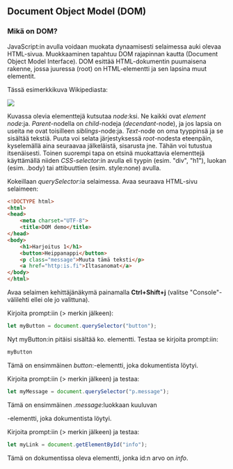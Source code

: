 ## Document Object Model (DOM)

### Mikä on DOM?

JavaScript:in avulla voidaan muokata dynaamisesti selaimessa auki olevaa HTML-sivua. Muokkaaminen tapahtuu DOM rajapinnan kautta (Document Object Model Interface). DOM esittää HTML-dokumentin puumaisena rakenne, jossa juuressa (root) on HTML-elementti ja sen lapsina muut elementit. 

Tässä esimerkkikuva Wikipediasta:

![](https://upload.wikimedia.org/wikipedia/commons/thumb/5/5a/DOM-model.svg/428px-DOM-model.svg.png)

Kuvassa olevia elementtejä kutsutaa _node_:ksi. Ne kaikki ovat _element node_:ja. _Parent_-nodella on _child_-nodeja (_decendant_-node), ja jos lapsia on useita ne ovat toisilleen _siblings_-node:ja. _Text_-node on oma tyyppinsä ja se sisältää tekstiä. Puuta voi selata järjestyksessä _root_-nodesta eteenpäin, kyselemällä aina seuraavaa jälkeläistä, sisarusta jne. Tähän voi tutustua itsenäisesti. Toinen suorempi tapa on etsinä muokattavia elementtejä käyttämällä niiden _CSS-selector_:in avulla eli tyypin (esim. "div", "h1"), luokan (esim. .body) tai attibuuttien (esim. style:none) avulla.  

Kokeillaan _querySelector_:ia selaimessa. Avaa seuraava HTML-sivu selaimeen: 
```html
<!DOCTYPE html>
<html>
<head>
    <meta charset="UTF-8">
    <title>DOM demo</title>
</head>
<body>
    <h1>Harjoitus 1</h1>
    <button>Heippanappi</button>
    <p class="message">Muuta tämä teksti</p>
    <a href="http:is.fi">Iltasanomat</a>
</body>
</html>
```
Avaa selaimen kehittäjänäkymä painamalla **Ctrl+Shift+j** (valitse "Console"-välilehti ellei ole jo valittuna). 

Kirjoita prompt:iin (> merkin jälkeen): 
```js
let myButton = document.querySelector("button");
```
Nyt myButton:in pitäisi sisältää ko. elementti. Testaa se kirjoita prompt:iin:
```js
myButton
```
Tämä on ensimmäinen _button_:-elementti, joka dokumentista löytyi.

Kirjoita prompt:iin (> merkin jälkeen) ja testaa: 
```js
let myMessage = document.querySelector("p.message");
```
Tämä on ensimmäinen _.message_:luokkaan kuuluvan <p>-elementti, joka dokumentista löytyi.

Kirjoita prompt:iin (> merkin jälkeen) ja testaa: 
```js
let myLink = document.getElementById("info");
```
Tämä on dokumentissa oleva elementti, jonka id:n arvo on _info_.


 
